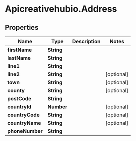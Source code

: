 # Apicreativehubio.Address

## Properties
Name | Type | Description | Notes
------------ | ------------- | ------------- | -------------
**firstName** | **String** |  | 
**lastName** | **String** |  | 
**line1** | **String** |  | 
**line2** | **String** |  | [optional] 
**town** | **String** |  | [optional] 
**county** | **String** |  | [optional] 
**postCode** | **String** |  | 
**countryId** | **Number** |  | [optional] 
**countryCode** | **String** |  | [optional] 
**countryName** | **String** |  | [optional] 
**phoneNumber** | **String** |  | 


